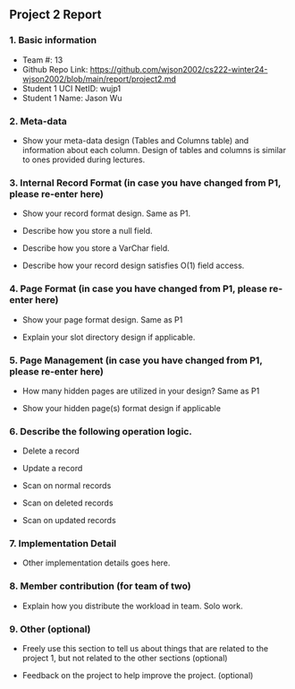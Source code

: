 ## Project 2 Report


### 1. Basic information
 - Team #: 13
 - Github Repo Link: https://github.com/wjson2002/cs222-winter24-wjson2002/blob/main/report/project2.md
 - Student 1 UCI NetID: wujp1
 - Student 1 Name: Jason Wu
 

### 2. Meta-data
- Show your meta-data design (Tables and Columns table) and information about each column.
Design of tables and columns is similar to ones provided during lectures. 


### 3. Internal Record Format (in case you have changed from P1, please re-enter here)
- Show your record format design.
Same as P1.


- Describe how you store a null field.



- Describe how you store a VarChar field.



- Describe how your record design satisfies O(1) field access.



### 4. Page Format (in case you have changed from P1, please re-enter here)
- Show your page format design.
Same as P1


- Explain your slot directory design if applicable.



### 5. Page Management (in case you have changed from P1, please re-enter here)
- How many hidden pages are utilized in your design?
Same as P1


- Show your hidden page(s) format design if applicable



### 6. Describe the following operation logic.
- Delete a record



- Update a record



- Scan on normal records



- Scan on deleted records



- Scan on updated records



### 7. Implementation Detail
- Other implementation details goes here.



### 8. Member contribution (for team of two)
- Explain how you distribute the workload in team.
Solo work.


### 9. Other (optional)
- Freely use this section to tell us about things that are related to the project 1, but not related to the other sections (optional)



- Feedback on the project to help improve the project. (optional)